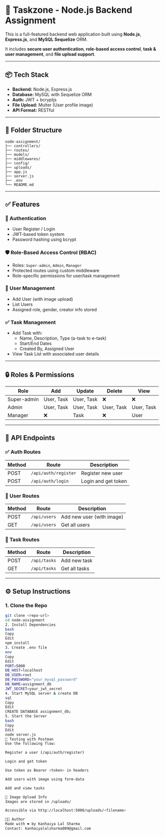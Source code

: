 # 🚀 Taskzone - Node.js Backend Assignment

This is a full-featured backend web application built using **Node.js**, **Express.js**, and **MySQL Sequelize** ORM.

It includes **secure user authentication**, **role-based access control**, **task & user management**, and **file upload support**.

---

## 📦 Tech Stack

- **Backend:** Node.js, Express.js
- **Database:** MySQL with Sequelize ORM
- **Auth:** JWT + bcryptjs
- **File Upload:** Multer (User profile image)
- **API Format:** RESTful

---

## 📁 Folder Structure
```
node-assignment/
├── controllers/
├── routes/
├── models/
├── middlewares/
├── config/
├── uploads/
├── app.js
├── server.js
├── .env
└── README.md
```


---

## ✅ Features

### 🔐 Authentication

- User Register / Login
- JWT-based token system
- Password hashing using bcrypt

### 🛡️ Role-Based Access Control (RBAC)

- Roles: `Super-admin`, `Admin`, `Manager`
- Protected routes using custom middleware
- Role-specific permissions for user/task management

### 👤 User Management

- Add User (with image upload)
- List Users
- Assigned role, gender, creator info stored

### ✅ Task Management

- Add Task with:
  - Name, Description, Type (a-task to e-task)
  - Start/End Dates
  - Created By, Assigned User
- View Task List with associated user details

---

## 🔒 Roles & Permissions

| Role        | Add       | Update    | Delete    | View     |
|-------------|-----------|-----------|-----------|----------|
| Super-admin | User, Task| User, Task| ❌        | ❌       |
| Admin       | User, Task| User, Task| User, Task| User, Task |
| Manager     | ❌        | Task      | ❌        | User     |

---

## 🔗 API Endpoints

### ✅ Auth Routes

| Method | Route                 | Description          |
|--------|------------------------|----------------------|
| POST   | `/api/auth/register`  | Register new user    |
| POST   | `/api/auth/login`     | Login and get token  |

### 👤 User Routes

| Method | Route          | Description                |
|--------|----------------|----------------------------|
| POST   | `/api/users`   | Add new user (with image)  |
| GET    | `/api/users`   | Get all users              |

### 📝 Task Routes

| Method | Route          | Description         |
|--------|----------------|---------------------|
| POST   | `/api/tasks`   | Add new task        |
| GET    | `/api/tasks`   | Get all tasks       |

---

## ⚙️ Setup Instructions

### 1. Clone the Repo
```bash
git clone <repo-url>
cd node-assignment
2. Install Dependencies
bash
Copy
Edit
npm install
3. Create .env file
env
Copy
Edit
PORT=5000
DB_HOST=localhost
DB_USER=root
DB_PASSWORD="your_mysql_password"
DB_NAME=assignment_db
JWT_SECRET=your_jwt_secret
4. Start MySQL server & create DB
sql
Copy
Edit
CREATE DATABASE assignment_db;
5. Start the Server
bash
Copy
Edit
node server.js
🧪 Testing with Postman
Use the following flow:

Register a user (/api/auth/register)

Login and get token

Use token as Bearer <token> in headers

Add users with image using form-data

Add and view tasks

📁 Image Upload Info
Images are stored in /uploads/

Accessible via http://localhost:5000/uploads/<filename>

👨‍💻 Author
Made with ❤️ by Kanhaiya Lal Sharma
Contact: kanhaiyalalsharma009@gmail.com
